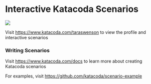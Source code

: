 # Interactive Katacoda Scenarios

[![](http://shields.katacoda.com/katacoda/taraswenson/count.svg)](https://www.katacoda.com/taraswenson "Get your profile on Katacoda.com")

Visit https://www.katacoda.com/taraswenson to view the profile and interactive scenarios

### Writing Scenarios
Visit https://www.katacoda.com/docs to learn more about creating Katacoda scenarios

For examples, visit https://github.com/katacoda/scenario-example
